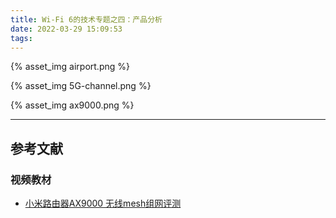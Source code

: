 ```yaml
---
title: Wi-Fi 6的技术专题之四：产品分析
date: 2022-03-29 15:09:53
tags:
---
```


{% asset_img airport.png %}

{% asset_img 5G-channel.png %}

{% asset_img ax9000.png %}

---

## 参考文献

### 视频教材

- [小米路由器AX9000 无线mesh组网评测](https://www.ixigua.com/6900819345442603524?id=6958306910969791012&logTag=0781892ee341492262db)
